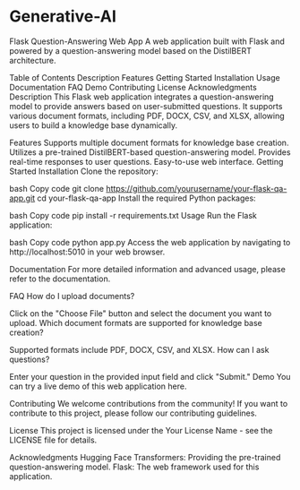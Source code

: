 # Generative-AI

Flask Question-Answering Web App
A web application built with Flask and powered by a question-answering model based on the DistilBERT architecture.

Table of Contents
Description
Features
Getting Started
Installation
Usage
Documentation
FAQ
Demo
Contributing
License
Acknowledgments
Description
This Flask web application integrates a question-answering model to provide answers based on user-submitted questions. It supports various document formats, including PDF, DOCX, CSV, and XLSX, allowing users to build a knowledge base dynamically.

Features
Supports multiple document formats for knowledge base creation.
Utilizes a pre-trained DistilBERT-based question-answering model.
Provides real-time responses to user questions.
Easy-to-use web interface.
Getting Started
Installation
Clone the repository:

bash
Copy code
git clone https://github.com/yourusername/your-flask-qa-app.git
cd your-flask-qa-app
Install the required Python packages:

bash
Copy code
pip install -r requirements.txt
Usage
Run the Flask application:

bash
Copy code
python app.py
Access the web application by navigating to http://localhost:5010 in your web browser.

Documentation
For more detailed information and advanced usage, please refer to the documentation.

FAQ
How do I upload documents?

Click on the "Choose File" button and select the document you want to upload.
Which document formats are supported for knowledge base creation?

Supported formats include PDF, DOCX, CSV, and XLSX.
How can I ask questions?

Enter your question in the provided input field and click "Submit."
Demo
You can try a live demo of this web application here.

Contributing
We welcome contributions from the community! If you want to contribute to this project, please follow our contributing guidelines.

License
This project is licensed under the Your License Name - see the LICENSE file for details.

Acknowledgments
Hugging Face Transformers: Providing the pre-trained question-answering model.
Flask: The web framework used for this application.


